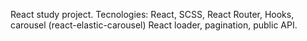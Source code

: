 React study project. Tecnologies: React, SCSS, React Router, Hooks, carousel (react-elastic-carousel)
React loader, pagination, public API.
 
